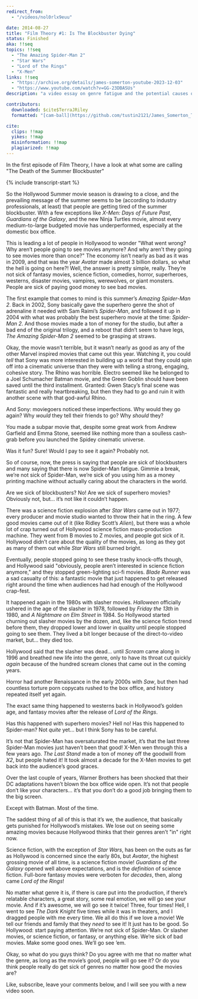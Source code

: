 ```yaml
---
redirect_from:
  - "/videos/nol0rlx9euu"

date: 2014-08-27
title: "Film Theory #1: Is The Blockbuster Dying"
status: Finished
aka: !!seq
topics: !!seq
  - "The Amazing Spider-Man 2"
  - "Star Wars"
  - "Lord of the Rings"
  - "X-Men"
links: !!seq
  - "https://archive.org/details/james-somerton-youtube-2023-12-03"
  - "https://www.youtube.com/watch?v=GG-23DBASUs"
description: "a video essay on genre fatigue and the potential causes of declining box office sales"

contributors:
  downloaded: $cite$TerraJRiley
  formatted: "[cam-ball](https://github.com/tustin2121/James_Somerton_Transcripts/pull/8)"

cite:
  clips: !!map
  yikes: !!map
  misinformation: !!map
  plagiarized: !!map
---
```


<compare>
<credits class="desc">

In the first episode of Film Theory, I have a look at what some are calling "The Death of the Summer Blockbuster"

</credits>
</compare>

{% include transcript-start %}

<compare>
<james {% include timecode %}>

So the Hollywood Summer movie season is drawing to a close, and the prevailing message of the summer seems to be (according to industry professionals, at least) that people are getting tired of the summer blockbuster. With a few exceptions like *X-Men: Days of Future Past*, *Guardians of the Galaxy*, and the new Ninja Turtles movie, almost every medium-to-large budgeted movie has underperformed, especially at the domestic box office.

</james>
<from></from>
</compare>

<compare>
<james {% include timecode %}>

This is leading a lot of people in Hollywood to wonder "What went wrong? Why aren’t people going to see movies anymore? And why aren’t they going to see movies more than once?" The economy isn’t nearly as bad as it was in 2009, and that was the year *Avatar* made almost 3 billion dollars, so what the hell is going on here?! Well, the answer is pretty simple, really. They’re not sick of fantasy movies, science fiction, comedies, horror, superheroes, westerns, disaster movies, vampires, werewolves, or giant monsters. People are sick of paying good money to see bad movies.

</james>
<from></from>
</compare>

<compare>
<james {% include timecode %}>

The first example that comes to mind is this summer’s *Amazing Spider-Man 2*. Back in 2002, Sony basically gave the superhero genre the shot of adrenaline it needed with Sam Raimi’s *Spider-Man*, and followed it up in 2004 with what was probably the best superhero movie at the time: *Spider-Man 2*. And those movies made a ton of money for the studio, but after a bad end of the original trilogy, and a reboot that didn’t seem to have legs, *The Amazing Spider-Man 2* seemed to be grasping at straws. 

Okay, the movie wasn’t terrible, but it wasn’t nearly as good as any of the other Marvel inspired movies that came out this year. Watching it, you could *tell* that Sony was more interested in building up a world that they could spin off into a cinematic universe than they were with telling a strong, engaging, cohesive story. The Rhino was horrible. Electro seemed like he belonged to a Joel Schumacher Batman movie, and the Green Goblin should have been saved until the third installment. Granted: Gwen Stacy’s final scene was fantastic and really heartbreaking, but then they had to go and ruin it with another scene with that god-awful Rhino.

And Sony: moviegoers noticed these imperfections. Why would they go again?
Why *would* they tell their friends to go?
Why *should* they?

You made a subpar movie that, despite some great work from Andrew Garfield and Emma Stone, seemed like nothing more than a soulless cash-grab before you launched the Spidey cinematic universe.

Was it fun? Sure!
Would I pay to see it again? Probably not.

So of course, now, the press is saying that people are sick of blockbusters and many saying that there is now Spider-Man fatigue. Gimmie a break, we’re not sick of Spider-Man, we’re sick of you using him as a money printing machine without actually caring about the characters in the world.

Are we sick of blockbusters? No!
Are we sick of superhero movies? Obviously not, but... it’s not like it couldn’t happen.

</james>
<from></from>
</compare>

<compare>
<james {% include timecode %}>

There was a science fiction explosion after *Star Wars* came out in 1977; every producer and movie studio wanted to throw their hat in the ring. A few good movies came out of it (like Ridley Scott’s *Alien*), but there was a whole lot of crap turned out of Hollywood science fiction mass-production machine. They went from B movies to Z movies, and people got sick of it. Hollywood didn’t care about the quality of the movies, as long as they got as many of them out while *Star Wars* still burned bright.

Eventually, people stopped going to see these trashy knock-offs though, and Hollywood said "obviously, people aren’t interested in science fiction anymore," and they stopped green-lighting sci-fi movies. *Blade Runner* was a sad casualty of this: a fantastic movie that just happened to get released right around the time when audiences had had enough of the Hollywood crap-fest. 

</james>
<from></from>
</compare>

<compare>
<james {% include timecode %}>

It happened again in the 1980s with slasher movies. *Halloween* officially ushered in the age of the slasher in 1978, followed by *Friday the 13th* in 1980, and *A Nightmare on Elm Street* in 1984. So Hollywood started churning out slasher movies by the dozen, and, like the science fiction trend before them, they dropped lower and lower in quality until people stopped going to see them. They lived a bit longer because of the direct-to-video market, but... they died too.

</james>
<from></from>
</compare>

<compare>
<james {% include timecode %}>

Hollywood said that the slasher was dead... until *Scream* came along in 1996 and breathed new life into the genre, only to have its throat cut quickly *again* because of the hundred scream clones that came out in the coming years.

</james>
<from></from>
</compare>

<compare>
<james {% include timecode %}>

Horror had another Renaissance in the early 2000s with *Saw*, but then had countless torture porn copycats rushed to the box office, and history repeated itself yet again.

The exact same thing happened to westerns back in Hollywood’s golden age, and fantasy movies after the release of *Lord of the Rings*.

</james>
<from></from>
</compare>


<compare>
<james {% include timecode %}>

Has this happened with superhero movies? Hell no!
Has this happened to Spider-man? Not *quite* yet... but I think Sony has to be careful.

It’s not that Spider-Man has oversaturated the market, it’s that the last three Spider-Man movies just haven’t been that good! X-Men wen through this a few years ago. *The Last Stand* made a ton of money off the goodwill from *X2*, but people hated it! It took almost a decade for the X-Men movies to get back into the audience’s good graces.

</james>
<from></from>
</compare>

<compare>
<james {% include timecode %}>

Over the last couple of years, Warner Brothers has been shocked that their DC adaptations haven’t blown the box office wide open. It’s not that people don’t like your characters... it’s that you don’t do a good job bringing them to the big screen.

Except with Batman. Most of the time.

</james>
<from></from>
</compare>

<compare>
<james {% include timecode %}>

The saddest thing of all of this is that it’s we, the audience, that basically gets punished for Hollywood’s mistakes. We lose out on seeing some amazing movies because Hollywood thinks that their genres aren’t "in" right now.

Science fiction, with the exception of *Star Wars*, has been on the outs as far as Hollywood is concerned since the early 80s, but *Avatar*, the highest grossing movie of all time, is a science fiction movie! *Guardians of the Galaxy* opened well above expectations, and is the *definition* of science fiction. Full-bore fantasy movies were verboten for *decades*, then, along came *Lord of the Rings*!

</james>
<from></from>
</compare>

<compare>
<james {% include timecode %}>

No matter what genre it is, if there is care put into the production, if there’s relatable characters, a great story, some real emotion, we will go see your movie. And if it’s awesome, we will go see it twice! Three, four times! Hell, I went to see *The Dark Knight* five times while it was in theaters, and I dragged people with me every time. We all do this if we love a movie! We tell our friends and family that they _need_ to see it! It just has to be good. So Hollywood: start paying attention. We’re not sick of Spider-Man. Or slasher movies, or science fiction, or fantasy, or anything else. We’re sick of bad movies. Make some good ones. We’ll go see ’em.

</james>
<from></from>
</compare>

<compare>
<james {% include timecode %}>

Okay, so what do you guys think? Do you agree with me that no matter what the genre, as long as the movie’s good, people will go see it? Or do you think people really do get sick of genres no matter how good the movies are?

</james>
<from></from>
</compare>

<compare>
<james {% include timecode %}>

Like, subscribe, leave your comments below, and I will see you with a new video soon.

</james>
<from></from>
</compare>
